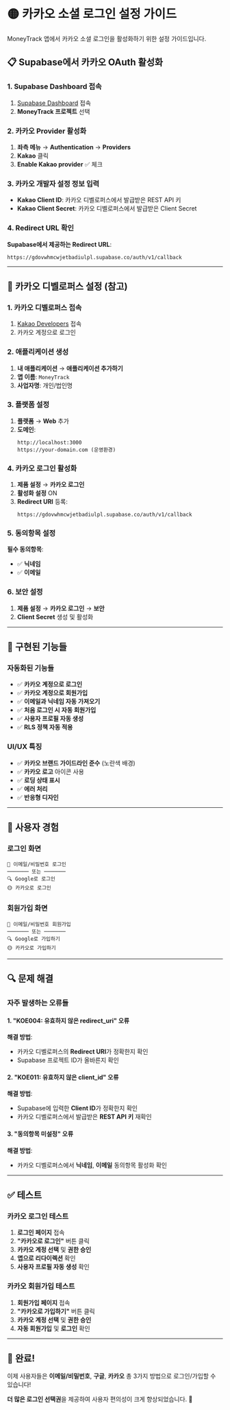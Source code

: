 # 🟡 카카오 소셜 로그인 설정 가이드

MoneyTrack 앱에서 카카오 소셜 로그인을 활성화하기 위한 설정 가이드입니다.

## 📋 **Supabase에서 카카오 OAuth 활성화**

### **1. Supabase Dashboard 접속**
1. [Supabase Dashboard](https://supabase.com/dashboard) 접속
2. **MoneyTrack 프로젝트** 선택

### **2. 카카오 Provider 활성화**
1. **좌측 메뉴** → **Authentication** → **Providers**
2. **Kakao** 클릭
3. **Enable Kakao provider** ✅ 체크

### **3. 카카오 개발자 설정 정보 입력**
- **Kakao Client ID**: 카카오 디벨로퍼스에서 발급받은 REST API 키
- **Kakao Client Secret**: 카카오 디벨로퍼스에서 발급받은 Client Secret

### **4. Redirect URL 확인**
**Supabase에서 제공하는 Redirect URL**:
```
https://gdovwhmcwjetbadiulpl.supabase.co/auth/v1/callback
```

---

## 🔑 **카카오 디벨로퍼스 설정 (참고)**

### **1. 카카오 디벨로퍼스 접속**
1. [Kakao Developers](https://developers.kakao.com/) 접속
2. 카카오 계정으로 로그인

### **2. 애플리케이션 생성**
1. **내 애플리케이션** → **애플리케이션 추가하기**
2. **앱 이름**: `MoneyTrack`
3. **사업자명**: 개인/법인명

### **3. 플랫폼 설정**
1. **플랫폼** → **Web** 추가
2. **도메인**: 
   ```
   http://localhost:3000
   https://your-domain.com (운영환경)
   ```

### **4. 카카오 로그인 활성화**
1. **제품 설정** → **카카오 로그인**
2. **활성화 설정** ON
3. **Redirect URI** 등록:
   ```
   https://gdovwhmcwjetbadiulpl.supabase.co/auth/v1/callback
   ```

### **5. 동의항목 설정**
**필수 동의항목**:
- ✅ **닉네임**
- ✅ **이메일**

### **6. 보안 설정**
1. **제품 설정** → **카카오 로그인** → **보안**
2. **Client Secret** 생성 및 활성화

---

## 🎯 **구현된 기능들**

### **자동화된 기능들**
- ✅ **카카오 계정으로 로그인**
- ✅ **카카오 계정으로 회원가입**
- ✅ **이메일과 닉네임 자동 가져오기**
- ✅ **처음 로그인 시 자동 회원가입**
- ✅ **사용자 프로필 자동 생성**
- ✅ **RLS 정책 자동 적용**

### **UI/UX 특징**
- ✅ **카카오 브랜드 가이드라인 준수** (노란색 배경)
- ✅ **카카오 로고** 아이콘 사용
- ✅ **로딩 상태 표시**
- ✅ **에러 처리**
- ✅ **반응형 디자인**

---

## 📱 **사용자 경험**

### **로그인 화면**
```
📧 이메일/비밀번호 로그인
─────── 또는 ───────
🔍 Google로 로그인
🟡 카카오로 로그인
```

### **회원가입 화면**
```
📧 이메일/비밀번호 회원가입
─────── 또는 ───────
🔍 Google로 가입하기
🟡 카카오로 가입하기
```

---

## 🔍 **문제 해결**

### **자주 발생하는 오류들**

#### **1. "KOE004: 유효하지 않은 redirect_uri" 오류**
**해결 방법**:
- 카카오 디벨로퍼스의 **Redirect URI**가 정확한지 확인
- Supabase 프로젝트 ID가 올바른지 확인

#### **2. "KOE011: 유효하지 않은 client_id" 오류**
**해결 방법**:
- Supabase에 입력한 **Client ID**가 정확한지 확인
- 카카오 디벨로퍼스에서 발급받은 **REST API 키** 재확인

#### **3. "동의항목 미설정" 오류**
**해결 방법**:
- 카카오 디벨로퍼스에서 **닉네임**, **이메일** 동의항목 활성화 확인

---

## ✅ **테스트**

### **카카오 로그인 테스트**
1. **로그인 페이지** 접속
2. **"카카오로 로그인"** 버튼 클릭
3. **카카오 계정 선택** 및 **권한 승인**
4. **앱으로 리다이렉션** 확인
5. **사용자 프로필 자동 생성** 확인

### **카카오 회원가입 테스트**
1. **회원가입 페이지** 접속
2. **"카카오로 가입하기"** 버튼 클릭
3. **카카오 계정 선택** 및 **권한 승인**
4. **자동 회원가입** 및 **로그인** 확인

---

## 🎉 **완료!**

이제 사용자들은 **이메일/비밀번호**, **구글**, **카카오** 총 3가지 방법으로 로그인/가입할 수 있습니다!

**더 많은 로그인 선택권**을 제공하여 사용자 편의성이 크게 향상되었습니다. 🚀 